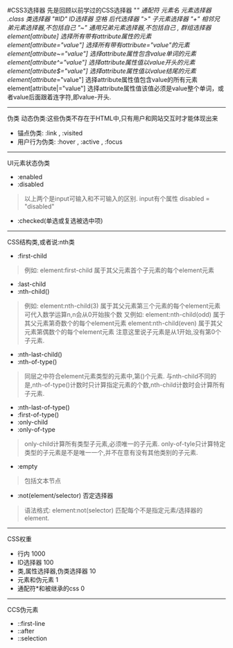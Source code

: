 #CSS3选择器
先是回顾以前学过的CSS选择器
"*" 通配符
元素名 元素选择器
.class 类选择器
"#ID" ID选择器
空格 后代选择器
">" 子元素选择器
"+" 相邻兄弟元素选择器,不包括自己
"~" 通用兄弟元素选择器,不包括自己
, 群组选择器
element[attribute] 选择所有带有attribute属性的元素
element[attribute="value"] 选择所有带有attribute="value"的元素
element[attribute~="value"] 选择attribute属性包含value单词的元素
element[attribute^="value"] 选择attribute属性值以value开头的元素
element[attribute$="value"] 选择attribute属性值以value结尾的元素
element[attribute*="value"] 选择attribute属性值包含value的所有元素
element[attribute|="value"] 选择attribute属性值该值必须是value整个单词，或者value后面跟着连字符,即value-开头.
*********
伪类
动态伪类:这些伪类不存在于HTML中,只有用户和网站交互时才能体现出来
+ 锚点伪类: :link , :visited
+ 用户行为伪类: :hover , :active , :focus
*********
UI元素状态伪类
+ :enabled
+ :disabled
>以上两个是input可输入和不可输入的区别.
>input有个属性 disabled = "disabled"
+ :checked(单选或复选被选中项)
**********
CSS结构类,或者说:nth类
+ :first-child
>例如: element:first-child 属于其父元素首个子元素的每个element元素
+ :last-child 
+ :nth-child()
>例如: element:nth-child(3) 属于其父元素第三个元素的每个element元素
>可代入数学运算n,n会从0开始挨个数
>又例如: element:nth-child(odd) 属于其父元素第奇数个的每个element元素
>       element:nth-child(even) 属于其父元素第偶数个的每个element元素
>注意这里说子元素是从1开始,没有第0个子元素.
+ :nth-last-child()
+ :nth-of-type()
> 同层之中符合element元素类型的元素中,第()个元素.
> 与nth-child不同的是,nth-of-type()计数时只计算指定元素的个数,nth-child计数时会计算所有子元素.
+ :nth-last-of-type()
+ :first-of-type()
+ :only-child
+ :only-of-type
> only-child计算所有类型子元素,必须唯一的子元素.
> only-of-tyle只计算特定类型的子元素是不是唯一一个,并不在意有没有其他类别的子元素.
+ :empty
> 包括文本节点
+ :not(element/selector) 否定选择器
> 语法格式: element:not(selector)
> 匹配每个不是指定元素/选择器的element.
***************
CSS权重
+ 行内  1000
+ ID选择器  100
+ 类,属性选择器,伪类选择器  10
+ 元素和伪元素  1
+ 通配符*和被继承的css  0
*********
CCS伪元素
+ ::first-line
+ ::after
+ ::selection